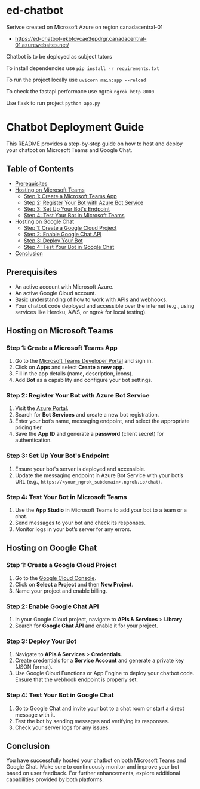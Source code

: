 # ed-chatbot
Serivce created on Microsoft Azure on region canadacentral-01

- https://ed-chatbot-ekbfcvcae3epdrgr.canadacentral-01.azurewebsites.net/

Chatbot is to be deployed as subject tutors

To install dependencies use
```pip install -r requirements.txt```

To run the project locally use
```uvicorn main:app --reload``` 

To check the fastapi performace use ngrok
```ngrok http 8000```

Use flask to run project 
```python app.py```

# Chatbot Deployment Guide

This README provides a step-by-step guide on how to host and deploy your chatbot on Microsoft Teams and Google Chat. 

## Table of Contents

- [Prerequisites](#prerequisites)
- [Hosting on Microsoft Teams](#hosting-on-microsoft-teams)
  - [Step 1: Create a Microsoft Teams App](#step-1-create-a-microsoft-teams-app)
  - [Step 2: Register Your Bot with Azure Bot Service](#step-2-register-your-bot-with-azure-bot-service)
  - [Step 3: Set Up Your Bot's Endpoint](#step-3-set-up-your-bots-endpoint)
  - [Step 4: Test Your Bot in Microsoft Teams](#step-4-test-your-bot-in-microsoft-teams)
- [Hosting on Google Chat](#hosting-on-google-chat)
  - [Step 1: Create a Google Cloud Project](#step-1-create-a-google-cloud-project)
  - [Step 2: Enable Google Chat API](#step-2-enable-google-chat-api)
  - [Step 3: Deploy Your Bot](#step-3-deploy-your-bot)
  - [Step 4: Test Your Bot in Google Chat](#step-4-test-your-bot-in-google-chat)
- [Conclusion](#conclusion)

## Prerequisites

- An active account with Microsoft Azure.
- An active Google Cloud account.
- Basic understanding of how to work with APIs and webhooks.
- Your chatbot code deployed and accessible over the internet (e.g., using services like Heroku, AWS, or ngrok for local testing).

## Hosting on Microsoft Teams

### Step 1: Create a Microsoft Teams App

1. Go to the [Microsoft Teams Developer Portal](https://dev.teams.microsoft.com/) and sign in.
2. Click on **Apps** and select **Create a new app**.
3. Fill in the app details (name, description, icons).
4. Add **Bot** as a capability and configure your bot settings.

### Step 2: Register Your Bot with Azure Bot Service

1. Visit the [Azure Portal](https://portal.azure.com/).
2. Search for **Bot Services** and create a new bot registration.
3. Enter your bot’s name, messaging endpoint, and select the appropriate pricing tier.
4. Save the **App ID** and generate a **password** (client secret) for authentication.

### Step 3: Set Up Your Bot's Endpoint

1. Ensure your bot's server is deployed and accessible.
2. Update the messaging endpoint in Azure Bot Service with your bot’s URL (e.g., `https://<your_ngrok_subdomain>.ngrok.io/chat`).

### Step 4: Test Your Bot in Microsoft Teams

1. Use the **App Studio** in Microsoft Teams to add your bot to a team or a chat.
2. Send messages to your bot and check its responses.
3. Monitor logs in your bot’s server for any errors.

## Hosting on Google Chat

### Step 1: Create a Google Cloud Project

1. Go to the [Google Cloud Console](https://console.cloud.google.com/).
2. Click on **Select a Project** and then **New Project**.
3. Name your project and enable billing.

### Step 2: Enable Google Chat API

1. In your Google Cloud project, navigate to **APIs & Services** > **Library**.
2. Search for **Google Chat API** and enable it for your project.

### Step 3: Deploy Your Bot

1. Navigate to **APIs & Services** > **Credentials**.
2. Create credentials for a **Service Account** and generate a private key (JSON format).
3. Use Google Cloud Functions or App Engine to deploy your chatbot code. Ensure that the webhook endpoint is properly set.

### Step 4: Test Your Bot in Google Chat

1. Go to Google Chat and invite your bot to a chat room or start a direct message with it.
2. Test the bot by sending messages and verifying its responses.
3. Check your server logs for any issues.

## Conclusion

You have successfully hosted your chatbot on both Microsoft Teams and Google Chat. Make sure to continuously monitor and improve your bot based on user feedback. For further enhancements, explore additional capabilities provided by both platforms.
